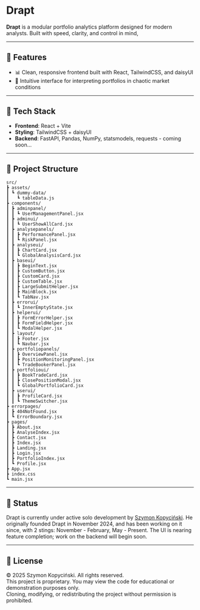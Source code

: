 # Drapt

**Drapt** is a modular portfolio analytics platform designed for modern analysts. Built with speed, clarity, and control in mind, 

---

## 🚀 Features

- 📊 Clean, responsive frontend built with React, TailwindCSS, and daisyUI  
- 🧠 Intuitive interface for interpreting portfolios in chaotic market conditions  

---

## 🧱 Tech Stack

- **Frontend**: React + Vite  
- **Styling**: TailwindCSS + daisyUI  
- **Backend**: FastAPI, Pandas, NumPy, statsmodels, requests - coming soon...

---

## 📁 Project Structure

```
src/
┣ assets/
┃ ┗ dummy-data/
┃   ┗ tableData.js
┣ components/
┃ ┣ adminpanel/
┃ ┃ ┗ UserManagementPanel.jsx
┃ ┣ adminui/
┃ ┃ ┗ UserShowAllCard.jsx
┃ ┣ analysepanels/
┃ ┃ ┣ PerformancePanel.jsx
┃ ┃ ┗ RiskPanel.jsx
┃ ┣ analyseui/
┃ ┃ ┣ ChartCard.jsx
┃ ┃ ┗ GlobalAnalysisCard.jsx
┃ ┣ baseui/
┃ ┃ ┣ BeginText.jsx
┃ ┃ ┣ CustomButton.jsx
┃ ┃ ┣ CustomCard.jsx
┃ ┃ ┣ CustomTable.jsx
┃ ┃ ┣ LargeSubmitHelper.jsx
┃ ┃ ┣ MainBlock.jsx
┃ ┃ ┗ TabNav.jsx
┃ ┣ errorui/
┃ ┃ ┗ InnerEmptyState.jsx
┃ ┣ helperui/
┃ ┃ ┣ FormErrorHelper.jsx
┃ ┃ ┣ FormFieldHelper.jsx
┃ ┃ ┗ ModalHelper.jsx
┃ ┣ layout/
┃ ┃ ┣ Footer.jsx
┃ ┃ ┗ Navbar.jsx
┃ ┣ portfoliopanels/
┃ ┃ ┣ OverviewPanel.jsx
┃ ┃ ┣ PositionMonitoringPanel.jsx
┃ ┃ ┗ TradeBookerPanel.jsx
┃ ┣ portfolioui/
┃ ┃ ┣ BookTradeCard.jsx
┃ ┃ ┣ ClosePositionModal.jsx
┃ ┃ ┗ GlobalPortfolioCard.jsx
┃ ┣ userui/
┃ ┃ ┣ ProfileCard.jsx
┃ ┃ ┗ ThemeSwitcher.jsx
┣ errorpages/
┃ ┣ 404NotFound.jsx
┃ ┗ ErrorBoundary.jsx
┣ pages/
┃ ┣ About.jsx
┃ ┣ AnalyseIndex.jsx
┃ ┣ Contact.jsx
┃ ┣ Index.jsx
┃ ┣ Landing.jsx
┃ ┣ Login.jsx
┃ ┣ PortfolioIndex.jsx
┃ ┗ Profile.jsx
┣ App.jsx
┣ index.css
┗ main.jsx
```

---

## 📌 Status

Drapt is currently under active solo development by [Szymon Kopyciński](https://linkedin.com/in/szymonkopycinski). He originally founded Drapt in November 2024, and has been working on it since, with 2 stings: November - February, May - Present.
The UI is nearing feature completion; work on the backend will begin soon.

---

## 📄 License

© 2025 Szymon Kopyciński. All rights reserved.  
This project is proprietary. You may view the code for educational or demonstration purposes only.  
Cloning, modifying, or redistributing the project without permission is prohibited.